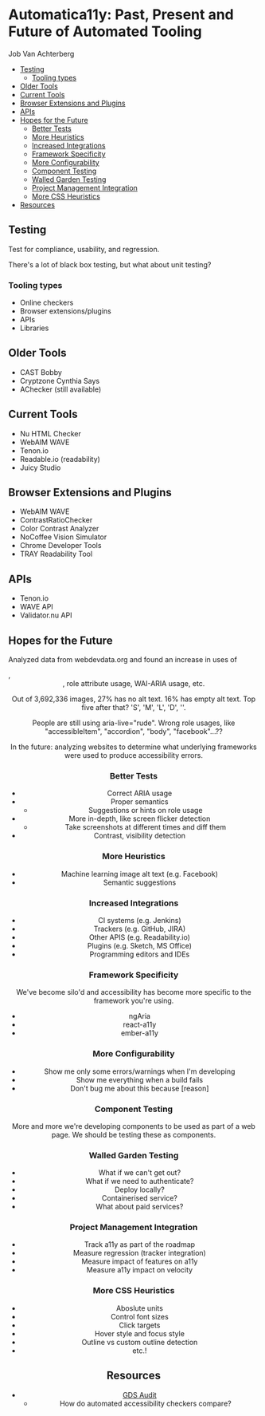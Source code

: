 # Automatica11y: Past, Present and Future of Automated Tooling

Job Van Achterberg

* [Testing](#testing)
  * [Tooling types](#tooling-types)
* [Older Tools](#older-tools)
* [Current Tools](#current-tools)
* [Browser Extensions and Plugins](#browser-extensions-and-plugins)
* [APIs](#apis)
* [Hopes for the Future](#hopes-for-the-future)
  * [Better Tests](#better-tests)
  * [More Heuristics](#more-heuristics)
  * [Increased Integrations](#increased-integrations)
  * [Framework Specificity](#framework-specificity)
  * [More Configurability](#more-configurability)
  * [Component Testing](#component-testing)
  * [Walled Garden Testing](#walled-garden-testing)
  * [Project Management Integration](#project-management-integration)
  * [More CSS Heuristics](#more-css-heuristics)
* [Resources](#resources)

## Testing

Test for compliance, usability, and regression.

There's a lot of black box testing, but what about unit testing?

### Tooling types

* Online checkers
* Browser extensions/plugins
* APIs
* Libraries

## Older Tools

* CAST Bobby
* Cryptzone Cynthia Says
* AChecker (still available)

## Current Tools

* Nu HTML Checker
* WebAIM WAVE
* Tenon.io
* Readable.io (readability)
* Juicy Studio

## Browser Extensions and Plugins

* WebAIM WAVE
* ContrastRatioChecker
* Color Contrast Analyzer
* NoCoffee Vision Simulator
* Chrome Developer Tools
* TRAY Readability Tool

## APIs

* Tenon.io
* WAVE API
* Validator.nu API

## Hopes for the Future

Analyzed data from webdevdata.org and found an increase in uses of <section>, <header>, role attribute usage, WAI-ARIA usage, etc.

Out of 3,692,336 images, 27% has no alt text. 16% has empty alt text. Top five after that? 'S', 'M', 'L', 'D', ''.

People are still using aria-live="rude". Wrong role usages, like "accessibleItem", "accordion", "body", "facebook"…??

In the future: analyzing websites to determine what underlying frameworks were used to produce accessibility errors.

### Better Tests

* Correct ARIA usage
* Proper semantics
  * Suggestions or hints on role usage
* More in-depth, like screen flicker detection
  * Take screenshots at different times and diff them
* Contrast, visibility detection

### More Heuristics

* Machine learning image alt text (e.g. Facebook)
* Semantic suggestions

### Increased Integrations

* CI systems (e.g. Jenkins)
* Trackers (e.g. GitHub, JIRA)
* Other APIS (e.g. Readability.io)
* Plugins (e.g. Sketch, MS Office)
* Programming editors and IDEs

### Framework Specificity

We've become silo'd and accessibility has become more specific to the framework you're using.

* ngAria
* react-a11y
* ember-a11y

### More Configurability

* Show me only some errors/warnings when I'm developing
* Show me everything when a build fails
* Don't bug me about this because [reason]

### Component Testing

More and more we're developing components to be used as part of a web page. We should be testing these as components.

### Walled Garden Testing

* What if we can't get out?
* What if we need to authenticate?
* Deploy locally?
* Containerised service?
* What about paid services?

### Project Management Integration

* Track a11y as part of the roadmap
* Measure regression (tracker integration)
* Measure impact of features on a11y
* Measure a11y impact on velocity

### More CSS Heuristics

* Aboslute units
* Control font sizes
* Click targets
* Hover style and focus style
* Outline vs custom outline detection
* etc.!

## Resources

* [GDS Audit](https://alphagov.github.io/accessibility-tool-audit)
  * How do automated accessibility checkers compare?
